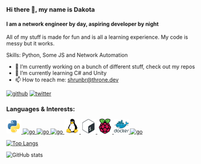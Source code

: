 ### Hi there 👋, my name is Dakota
#### I am a network engineer by day, aspiring developer by night
All of my stuff is made for fun and is all a learning experience. My code is messy but it works. 

Skills: Python, Some JS and Network Automation

- 🔭 I’m currently working on a bunch of different stuff, check out my repos 
- 🌱 I’m currently learning C# and Unity
- 📫 How to reach me: shrunbr@throne.dev 

[<img src='https://cdn.jsdelivr.net/npm/simple-icons@3.0.1/icons/github.svg' alt='github' height='40'>](https://github.com/shrunbr)  [<img src='https://cdn.jsdelivr.net/npm/simple-icons@3.0.1/icons/twitter.svg' alt='twitter' height='40'>](https://twitter.com/shrunbr)  

<h3 align="left">Languages & Interests:</h3>
<p align="left">
	<a href="https://www.python.org/" target="_blank">
		<img src="https://raw.githubusercontent.com/devicons/devicon/master/icons/python/python-original.svg" alt="aws" width="40" height="40"/>
	</a>
    <a href="https://www.ansible.com" target="_blank">
		<img src="https://www.vectorlogo.zone/logos/ansible/ansible-icon.svg" alt="go" width="40" height="40"/>
	</a>
    <a href="https://www.hashicorp.com" target="_blank">
		<img src="https://www.vectorlogo.zone/logos/terraformio/terraformio-icon.svg" alt="go" width="40" height="40"/>
	</a>
    <a href="https://www.cisco.com" target="_blank">
		<img src="https://www.vectorlogo.zone/logos/cisco/cisco-ar21.svg" alt="go" width="40" height="40"/>
	</a>
    <a href="https://en.wikipedia.org/wiki/Linux" target="_blank">
		<img src="https://raw.githubusercontent.com/devicons/devicon/master/icons/linux/linux-original.svg" alt="go" width="40" height="40"/>
	</a>
	<a href="https://www.gnu.org/software/bash/" target="_blank">
		<img src="https://raw.githubusercontent.com/devicons/devicon/master/icons/bash/bash-original.svg" alt="bash" width="40" height="40"/>
	</a>
    <a href="https://www.raspberrypi.org/" target="_blank">
		<img src="https://raw.githubusercontent.com/devicons/devicon/master/icons/raspberrypi/raspberrypi-original.svg" alt="go" width="40" height="40"/>
	</a>
	<a href="https://www.docker.com/" target="_blank">
		<img src="https://raw.githubusercontent.com/devicons/devicon/master/icons/docker/docker-original-wordmark.svg" alt="docker" width="40" height="40"/>
	</a>
    <a href="https://www.cloudflare.com" target="_blank">
		<img src="https://www.vectorlogo.zone/logos/cloudflare/cloudflare-icon.svg" alt="go" width="40" height="40"/>
	</a>
</p>

[![Top Langs](https://github-readme-stats.vercel.app/api/top-langs/?username=shrunbr)](https://github.com/anuraghazra/github-readme-stats)

![GitHub stats](https://github-readme-stats.vercel.app/api?username=shrunbr&show_icons=true)  
